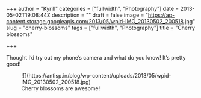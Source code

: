 +++
author = "Kyrill"
categories = ["fullwidth", "Photography"]
date = 2013-05-02T19:08:44Z
description = ""
draft = false
image = "https://ap-content.storage.googleapis.com/2013/05/wpid-IMG_20130502_200518.jpg"
slug = "cherry-blossoms"
tags = ["fullwidth", "Photography"]
title = "Cherry blossoms"

+++


Thought I’d try out my phone’s camera and what do you know! It’s pretty good!

<figure class="thumbnail wp-caption aligncenter" id="attachment_2278" style="width: 510px">
![](https://antisp.in/blog/wp-content/uploads/2013/05/wpid-IMG_20130502_200518.jpg)
<figcaption class="caption wp-caption-text">Cherry blossoms are awesome!</figcaption></figure>

